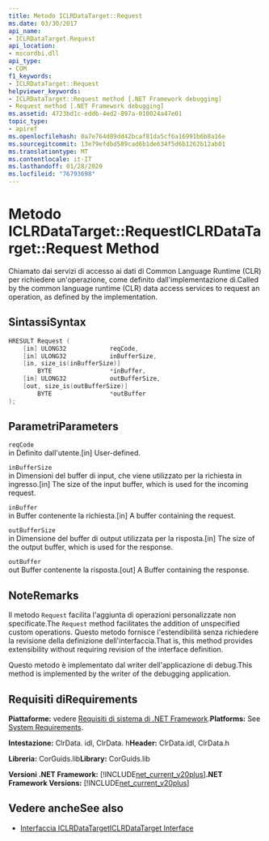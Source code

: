 ```yaml
---
title: Metodo ICLRDataTarget::Request
ms.date: 03/30/2017
api_name:
- ICLRDataTarget.Request
api_location:
- mscordbi.dll
api_type:
- COM
f1_keywords:
- ICLRDataTarget::Request
helpviewer_keywords:
- ICLRDataTarget::Request method [.NET Framework debugging]
- Request method [.NET Framework debugging]
ms.assetid: 4723bd1c-eddb-4ed2-897a-010024a47e01
topic_type:
- apiref
ms.openlocfilehash: 0a7e764d89dd42bcaf81da5cf6a16991b6b8a16e
ms.sourcegitcommit: 13e79efdbd589cad6b1de634f5d6b1262b12ab01
ms.translationtype: MT
ms.contentlocale: it-IT
ms.lasthandoff: 01/28/2020
ms.locfileid: "76793698"
---
```

# <a name="iclrdatatargetrequest-method"></a><span data-ttu-id="e4d4b-102">Metodo ICLRDataTarget::Request</span><span class="sxs-lookup"><span data-stu-id="e4d4b-102">ICLRDataTarget::Request Method</span></span>
<span data-ttu-id="e4d4b-103">Chiamato dai servizi di accesso ai dati di Common Language Runtime (CLR) per richiedere un'operazione, come definito dall'implementazione di.</span><span class="sxs-lookup"><span data-stu-id="e4d4b-103">Called by the common language runtime (CLR) data access services to request an operation, as defined by the implementation.</span></span>  
  
## <a name="syntax"></a><span data-ttu-id="e4d4b-104">Sintassi</span><span class="sxs-lookup"><span data-stu-id="e4d4b-104">Syntax</span></span>  
  
```cpp  
HRESULT Request (  
    [in] ULONG32            reqCode,  
    [in] ULONG32            inBufferSize,  
    [in, size_is(inBufferSize)]   
        BYTE                *inBuffer,  
    [in] ULONG32            outBufferSize,  
    [out, size_is(outBufferSize)]   
        BYTE                *outBuffer  
);  
```  
  
## <a name="parameters"></a><span data-ttu-id="e4d4b-105">Parametri</span><span class="sxs-lookup"><span data-stu-id="e4d4b-105">Parameters</span></span>  
 `reqCode`  
 <span data-ttu-id="e4d4b-106">in Definito dall'utente.</span><span class="sxs-lookup"><span data-stu-id="e4d4b-106">[in] User-defined.</span></span>  
  
 `inBufferSize`  
 <span data-ttu-id="e4d4b-107">in Dimensioni del buffer di input, che viene utilizzato per la richiesta in ingresso.</span><span class="sxs-lookup"><span data-stu-id="e4d4b-107">[in] The size of the input buffer, which is used for the incoming request.</span></span>  
  
 `inBuffer`  
 <span data-ttu-id="e4d4b-108">in Buffer contenente la richiesta.</span><span class="sxs-lookup"><span data-stu-id="e4d4b-108">[in] A buffer containing the request.</span></span>  
  
 `outBufferSize`  
 <span data-ttu-id="e4d4b-109">in Dimensione del buffer di output utilizzata per la risposta.</span><span class="sxs-lookup"><span data-stu-id="e4d4b-109">[in] The size of the output buffer, which is used for the response.</span></span>  
  
 `outBuffer`  
 <span data-ttu-id="e4d4b-110">out Buffer contenente la risposta.</span><span class="sxs-lookup"><span data-stu-id="e4d4b-110">[out] A Buffer containing the response.</span></span>  
  
## <a name="remarks"></a><span data-ttu-id="e4d4b-111">Note</span><span class="sxs-lookup"><span data-stu-id="e4d4b-111">Remarks</span></span>  
 <span data-ttu-id="e4d4b-112">Il metodo `Request` facilita l'aggiunta di operazioni personalizzate non specificate.</span><span class="sxs-lookup"><span data-stu-id="e4d4b-112">The `Request` method facilitates the addition of unspecified custom operations.</span></span> <span data-ttu-id="e4d4b-113">Questo metodo fornisce l'estendibilità senza richiedere la revisione della definizione dell'interfaccia.</span><span class="sxs-lookup"><span data-stu-id="e4d4b-113">That is, this method provides extensibility without requiring revision of the interface definition.</span></span>  
  
 <span data-ttu-id="e4d4b-114">Questo metodo è implementato dal writer dell'applicazione di debug.</span><span class="sxs-lookup"><span data-stu-id="e4d4b-114">This method is implemented by the writer of the debugging application.</span></span>  
  
## <a name="requirements"></a><span data-ttu-id="e4d4b-115">Requisiti di</span><span class="sxs-lookup"><span data-stu-id="e4d4b-115">Requirements</span></span>  
 <span data-ttu-id="e4d4b-116">**Piattaforme:** vedere [Requisiti di sistema di .NET Framework](../../../../docs/framework/get-started/system-requirements.md).</span><span class="sxs-lookup"><span data-stu-id="e4d4b-116">**Platforms:** See [System Requirements](../../../../docs/framework/get-started/system-requirements.md).</span></span>  
  
 <span data-ttu-id="e4d4b-117">**Intestazione:** ClrData. idl, ClrData. h</span><span class="sxs-lookup"><span data-stu-id="e4d4b-117">**Header:** ClrData.idl, ClrData.h</span></span>  
  
 <span data-ttu-id="e4d4b-118">**Libreria:** CorGuids.lib</span><span class="sxs-lookup"><span data-stu-id="e4d4b-118">**Library:** CorGuids.lib</span></span>  
  
 <span data-ttu-id="e4d4b-119">**Versioni .NET Framework:** [!INCLUDE[net_current_v20plus](../../../../includes/net-current-v20plus-md.md)]</span><span class="sxs-lookup"><span data-stu-id="e4d4b-119">**.NET Framework Versions:** [!INCLUDE[net_current_v20plus](../../../../includes/net-current-v20plus-md.md)]</span></span>  
  
## <a name="see-also"></a><span data-ttu-id="e4d4b-120">Vedere anche</span><span class="sxs-lookup"><span data-stu-id="e4d4b-120">See also</span></span>

- [<span data-ttu-id="e4d4b-121">Interfaccia ICLRDataTarget</span><span class="sxs-lookup"><span data-stu-id="e4d4b-121">ICLRDataTarget Interface</span></span>](iclrdatatarget-interface.md)
